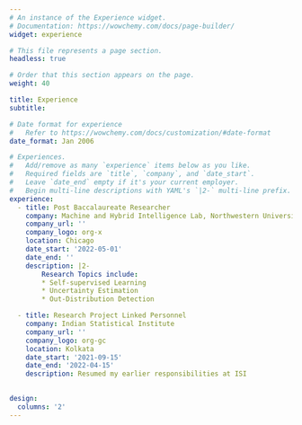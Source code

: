 ```yaml
---
# An instance of the Experience widget.
# Documentation: https://wowchemy.com/docs/page-builder/
widget: experience

# This file represents a page section.
headless: true

# Order that this section appears on the page.
weight: 40

title: Experience
subtitle:

# Date format for experience
#   Refer to https://wowchemy.com/docs/customization/#date-format
date_format: Jan 2006

# Experiences.
#   Add/remove as many `experience` items below as you like.
#   Required fields are `title`, `company`, and `date_start`.
#   Leave `date_end` empty if it's your current employer.
#   Begin multi-line descriptions with YAML's `|2-` multi-line prefix.
experience:
  - title: Post Baccalaureate Researcher
    company: Machine and Hybrid Intelligence Lab, Northwestern University
    company_url: ''
    company_logo: org-x
    location: Chicago
    date_start: '2022-05-01'
    date_end: ''
    description: |2-
        Research Topics include:
        * Self-supervised Learning
        * Uncertainty Estimation
        * Out-Distribution Detection

  - title: Research Project Linked Personnel
    company: Indian Statistical Institute
    company_url: ''
    company_logo: org-gc
    location: Kolkata
    date_start: '2021-09-15'
    date_end: '2022-04-15'
    description: Resumed my earlier responsibilities at ISI
      

design:
  columns: '2'
---
```




